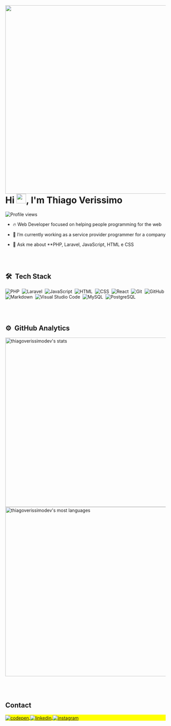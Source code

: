 <img align="right" height="590em" src="https://raw.githubusercontent.com/gist/thiagoverissimodev/fb21dc189db5b9d12787551c7b5c0f8a/raw/12792de6f8225033b7b1f2ef48f9da57d0879a51/thiagodev-github-card.svg"/>
<h1 align="left">Hi <img src="https://raw.githubusercontent.com/kaueMarques/kaueMarques/master/hi.gif" height="30px">, I'm Thiago Verissimo</h1>
<p align="left"> <img src="https://komarev.com/ghpvc/?username=thiagoverissimodev&color=yellow" alt="Profile views" /> </p>

- 🔥 Web Developer focused on helping people programming for the web

- 🔭 I’m currently working as a service provider programmer for a company

- 💬 Ask me about **PHP, Laravel, JavaScript, HTML e CSS

<br><br>

## 🛠 &nbsp;Tech Stack
![PHP](https://img.shields.io/badge/-PHP-05122A?style=flat&logo=php)&nbsp;
![Laravel](https://img.shields.io/badge/-Laravel-05122A?style=flat&logo=laravel)&nbsp;
![JavaScript](https://img.shields.io/badge/-JavaScript-05122A?style=flat&logo=javascript)&nbsp;
![HTML](https://img.shields.io/badge/-HTML-05122A?style=flat&logo=HTML5)&nbsp;
![CSS](https://img.shields.io/badge/-CSS-05122A?style=flat&logo=CSS3&logoColor=1572B6)&nbsp;
![React](https://img.shields.io/badge/-React-05122A?style=flat&logo=react)&nbsp;
![Git](https://img.shields.io/badge/-Git-05122A?style=flat&logo=git)&nbsp;
![GitHub](https://img.shields.io/badge/-GitHub-05122A?style=flat&logo=github)&nbsp;
![Markdown](https://img.shields.io/badge/-Markdown-05122A?style=flat&logo=markdown)&nbsp;
![Visual Studio Code](https://img.shields.io/badge/-Visual%20Studio%20Code-05122A?style=flat&logo=visual-studio-code&logoColor=007ACC)&nbsp;
![MySQL](https://img.shields.io/badge/-MySQL-05122A?style=flat&logo=mysql)&nbsp;
![PostgreSQL](https://img.shields.io/badge/-PostgreSQL-05122A?style=flat&logo=postgresql)&nbsp;

<br><br>

## ⚙️ &nbsp;GitHub Analytics

<p align="left">
<img width="530em" src="https://github-readme-stats.vercel.app/api?username=thiagoverissimodev&show_icons=true&theme=dark" alt="thiagoverissimodev's stats"/>
<img width="530em" src="https://github-readme-stats.vercel.app/api/top-langs/?username=thiagoverissimodev&layout=compact&theme=dark" alt="thiagoverissimodev's most languages"/>
</p>
  

<br><br>

## Contact

<p align="left" style="background:yellow">
<a href="	https://medium.com/@thiagoverissimodev" target="_blank">
  <img align="center" src="https://img.shields.io/badge/-thiagoverissimodev-05122A?style=flat&logo=medium" alt="codepen"/>
</a>
<a href="https://www.linkedin.com/in/thiagoverissimodev/" target="_blank">
  <img align="center" src="https://img.shields.io/badge/-thiagoverissimodev-05122A?style=flat&logo=linkedin" alt="linkedin"/>
</a>
<a href="https://www.instagram.com/thiagoverissimodev/" target="_blank">
 <img align="center" src="https://img.shields.io/badge/-thiagoverissimodev-05122A?style=flat&logo=instagram" alt="instagram"/>
</a>
</p>
